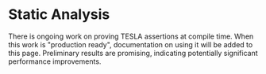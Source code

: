 # Static Analysis

There is ongoing work on proving TESLA assertions at compile time. When this
work is "production ready", documentation on using it will be added to this
page. Preliminary results are promising, indicating potentially significant
performance improvements.
